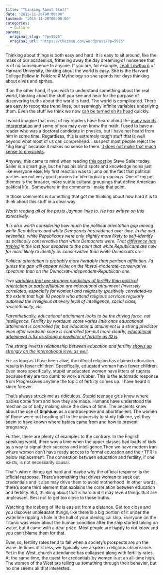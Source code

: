 ```yaml
---
title: "Thinking About Stuff"
date: "2015-11-28T00:00:00"
lastmod: "2015-11-28T00:00:00"
categories:
  - Culture
params:
  original_slug: "?p=5925"
  original_url: "https://thezman.com/wordpress/?p=5925"
---
```


Thinking about things is both easy and hard. It is easy to sit around,
like the mass of our academics, frittering away the day dreaming of
nonsense that is of no consequence to anyone. If you are, for example,
<a href="http://folkmyth.fas.harvard.edu/people/leah-lowthorp"
rel="noopener" target="_blank">Leah Lowthorp</a> of Harvard University,
thinking about the world is easy. She is the Harvard College Fellow in
Folklore & Mythology so she spends her days thinking about elves and
sprites.

If on the other hand, if you wish to understand something about the real
world, thinking about the stuff you see and hear for the purpose of
discovering truths about the world is hard. The world is complicated.
There are easy to recognize trend lines, but seemingly infinite
variables underlying them. Even the stuff we think we now <a
href="http://gizmodo.com/a-new-way-of-thinking-about-spacetime-that-turns-everyt-1741498475"
rel="noopener" target="_blank">can be turned on its head</a> quickly.

I would imagine that most of my readers have heard about the
<a href="https://en.wikipedia.org/wiki/Many-worlds_interpretation"
rel="noopener" target="_blank">many worlds interpretation</a> and some
of you may even know the math. I used to have a reader who was a
doctoral candidate in physics, but I have not heard from him in some
time. Regardless, this is extremely tough stuff that is well beyond what
most of us can comprehend. I suspect most people reject the “Big Bang”
because it makes no sense to them. <a
href="https://www.newscientist.com/article/mystery-bright-spots-could-be-first-glimpse-of-another-universe/"
rel="noopener" target="_blank">It does not make that much sense to
physicists</a>.

Anyway, this came to mind when reading
<a href="http://www.unz.com/isteve/are-white-democrats-a-dying-breed/"
rel="noopener" target="_blank">this post</a> by Steve Sailer today.
Sailer is a smart guy, but he has his blind spots and knowledge holes
just like everyone else. My first reaction was to jump on the fact that
political parties are not very good proxies for ideological groupings.
One of my pet themes is the broader, more subtle cultural groupings that
define American political life.  Somewhere in the comments I make that
point.

In those comments is something that got me thinking about how hard it is
to think about this stuff in a clear way.

*Worth reading all of the posts Jayman links to. He has written on this
extensively.*

*It is also worth considering how much the political orientation gap
among white Republicans and white Democrats has widened over time. In
the mid-seventies, white Republicans were only slightly more likely to
self-identify as politically conservative than white Democrats were.
That <a
href="http://anepigone.blogspot.com/2009/11/political-orientation-by-partisan.html"
rel="nofollow"
title="http://anepigone.blogspot.com/2009/11/political-orientation-by-partisan.html">difference
has trebled</a> in the last four decades to the point that white
Republicans are now far more likely to identify as conservative than
white Democrats are.*

*Political orientation is probably more heritable than partisan
affiliation. I’d guess the gap will appear wider on the
liberal-moderate-conservative spectrum than on the
Democrat-independent-Republican one.*

*Two <a
href="http://anepigone.blogspot.com/2012/06/education-religiosity-and-fecundity.html"
rel="nofollow"
title="http://anepigone.blogspot.com/2012/06/education-religiosity-and-fecundity.html">variables
that are stronger predictors of fertility than political orientation or
party affiliation</a> are educational attainment (inversely correlated,
especially for women) and religiosity (positively correlated–to the
extent that high IQ people who attend religious services regularly
outbreed the irreligious at every level of intelligence, social class,
race/ethnicity, etc.*

*Parenthetically, educational attainment looks to be the driving force,
not intelligence. Fertility by wordsum score varies little once
educational attainment is controlled for, but educational attainment is
a strong predictor even after wordsum score is controlled for–put more
clearly, <a
href="http://anepigone.blogspot.com/2012/05/education-iq-and-fertility.html"
rel="nofollow"
title="http://anepigone.blogspot.com/2012/05/education-iq-and-fertility.html">educational
attainment is 5x as strong a predictor of fertility as IQ is</a>.*

*The strong inverse relationship between education and fertility <a
href="http://anepigone.blogspot.com/2009/01/educational-gender-parity-and.html"
rel="nofollow"
title="http://anepigone.blogspot.com/2009/01/educational-gender-parity-and.html">shows
up strongly on the international level as well</a>.*

For as long as I have been alive, the official religion has claimed
education results in fewer children. Specifically, educated women have
fewer children. Even more specifically, stupid uneducated women have
litters of rugrats because they are too dumb to work a rubber. This is
the automatic response from Progressives anytime the topic of fertility
comes up. I have heard it since forever.

That’s always struck me as ridiculous. Stupid teenage girls know where
babies come from and how they are made. Humans have understood the
mechanics of baby making since the dawn of time. The ancients knew about
the use of **Silphium** as a contraceptive and abortifacient. The women
of Rome were not heading off to the university to study folklore, yet
they seem to have known where babies came from and how to prevent
pregnancy.

Further, there are plenty of examples to the contrary. In the English
speaking world, there was a time when the upper classes had loads of
kids as a way to signal their success and intelligence.Then we have
modern Iran where women don’t have ready access to formal education and
their TFR is below replacement. The connection between education and
fertility, if one exists, is not necessarily causal.

That’s where things get hard and maybe why the official response is the
official response. There’s something that drives women to seek out
credentials and it also may drive them to avoid motherhood. In other
words, there’s some third element that explains the correlation between
education and fertility. But, thinking about that is hard and it may
reveal things that are unpleasant. Best not to get too close to those
truths.

Watching the iceberg of life is easiest from a distance. Get too close
and you discover unpleasant things, like there is a big portion of it
under the waterline ripping a hole in the hull of your ideological ship.
Everyone on the Titanic was wiser about the human condition after the
ship started taking on water, but it came with a dear price. Most people
are happy to not know and you can’t blame them for that.

Even so, fertility rates tend to fall when a society’s prospects are on
the wane. In times of stress, we typically see a spike in religious
observance. Yet in the West, church attendance has collapsed along with
fertility rates. At the same time, the quest for credentials by women is
at an all-time high. The women of the West are telling us something
through their behavior, but no one seems all that interested.
